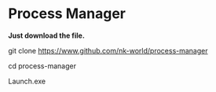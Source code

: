 # Process Manager

**Just download the file.**

git clone https://www.github.com/nk-world/process-manager

cd process-manager

Launch.exe
